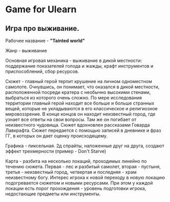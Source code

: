 # Game for Ulearn

## Игра про выживание.

Рабочее название - **"Tainted world"**

Жанр - выживание 

Основная игровая механика - выживание в дикой местности: поддержание показателей голода и жажды, крафт инструментов и приспособлений, сбор ресурсов.

Сюжет - главный герой терпит крушение на личном одноместном самолоте. Очнувшись, он понимает, что оказался в дикой местности, расположенной посреди кратера с необычно высокими стенами, выбраться из которого очень сложно. По мере исследования территории главный герой находит все больше и больше странных вещей, которые не укладываются в его классическое и религиозное мировоззрение. В конце концов он находит неизвестный город, где узнает все ответы на свои вопросы. Там же он погибает от неизвестного чудовища. Сюжет вдохновлен рассказами Говарда Лавкрафта. Сюжет передается с помощью записей в дневнике и фраз ГГ, в которых он дает оценку происходящему.

Графика - пиксельная. 2д спрайты, наложенные друг на друга, создают эффект трехмерности (пример - Don't Starve)

Карта - разбита на несколько локаций, проходимых линейно по течению сюжета. Первая - лес и разбитый самолет, вторая - пустыня, третья - неизвестный город, четвертая и последняя - храм неизвестному богу. Интерес игрока к новой переходу в новую локацию подогревается сюжетом и новыми ресурсами. При этом у каждой локации есть порог прохождения - уровень подготовки игрока, недостающие предметы или инструменты.



